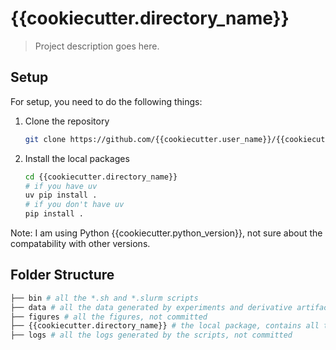 # {{cookiecutter.directory_name}}

> Project description goes here.

## Setup

For setup, you need to do the following things:


1. Clone the repository
    ```bash
    git clone https://github.com/{{cookiecutter.user_name}}/{{cookiecutter.directory_name}}.git
    ```

2. Install the local packages
    ```bash
    cd {{cookiecutter.directory_name}}
    # if you have uv
    uv pip install .
    # if you don't have uv
    pip install .
    ```


Note: I am using Python {{cookiecutter.python_version}}, not sure about the compatability with other versions.

## Folder Structure

```bash
├── bin # all the *.sh and *.slurm scripts
├── data # all the data generated by experiments and derivative artifacts, not committed
├── figures # all the figures, not committed
├── {{cookiecutter.directory_name}} # the local package, contains all the custom functions and the python scripts
├── logs # all the logs generated by the scripts, not committed
```